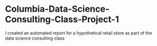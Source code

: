 # Columbia-Data-Science-Consulting-Class-Project-1
I created an automated report for a hypothetical retail store as part of the data science consulting class
